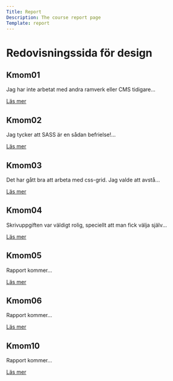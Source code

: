 ```yaml
---
Title: Report
Description: The course report page
Template: report
---
```


Redovisningssida för design
==================
<div class="kmom-box">
 <h2>Kmom01</h2>
<p>Jag har inte arbetat med andra ramverk eller CMS tidigare...</p>
<a href="report/kmom01">Läs mer</a>
</div>

<div class="kmom-box">
<h2>Kmom02</h2>
<p>Jag tycker att SASS är en sådan befrielse!...</p>
<a href="report/kmom02">Läs mer</a>
</div>

<div class="kmom-box">
<h2>Kmom03</h2>
<p>Det har gått bra att arbeta med css-grid. Jag valde att avstå...</p>
<a href="report/kmom03">Läs mer</a>
</div>

<div class="kmom-box">
<h2>Kmom04</h2>
<p>Skrivuppgiften var väldigt rolig, speciellt att man fick välja själv...</p>
<a href="report/kmom04">Läs mer</a>
</div>

<div class="kmom-box">
<h2>Kmom05</h2>
<p>Rapport kommer...</p>
<a href="report/kmom05">Läs mer</a>
</div>

<div class="kmom-box">
<h2>Kmom06</h2>
<p>Rapport kommer...</p>
<a href="report/kmom06">Läs mer</a>

</div>

<div class="kmom-box project">
<h2>Kmom10</h2>
<p>Rapport kommer...</p>
<a href="report/kmom10">Läs mer</a>
</div>